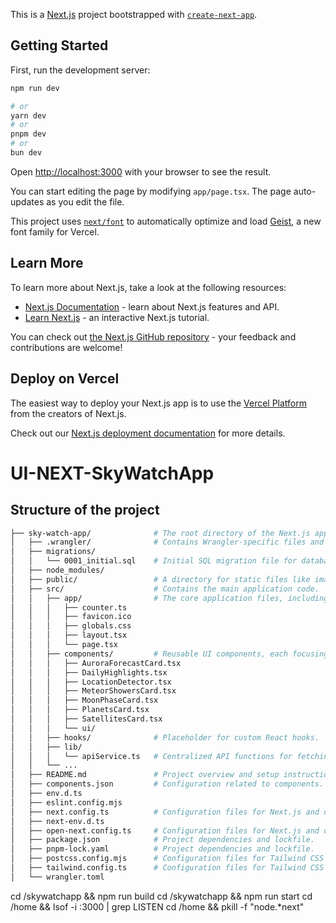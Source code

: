 This is a [Next.js](https://nextjs.org) project bootstrapped with [`create-next-app`](https://nextjs.org/docs/app/api-reference/cli/create-next-app).

## Getting Started

First, run the development server:

```bash
npm run dev

# or
yarn dev
# or
pnpm dev
# or
bun dev
```

Open [http://localhost:3000](http://localhost:3000) with your browser to see the result.

You can start editing the page by modifying `app/page.tsx`. The page auto-updates as you edit the file.

This project uses [`next/font`](https://nextjs.org/docs/app/building-your-application/optimizing/fonts) to automatically optimize and load [Geist](https://vercel.com/font), a new font family for Vercel.

## Learn More

To learn more about Next.js, take a look at the following resources:

- [Next.js Documentation](https://nextjs.org/docs) - learn about Next.js features and API.
- [Learn Next.js](https://nextjs.org/learn) - an interactive Next.js tutorial.

You can check out [the Next.js GitHub repository](https://github.com/vercel/next.js) - your feedback and contributions are welcome!

## Deploy on Vercel

The easiest way to deploy your Next.js app is to use the [Vercel Platform](https://vercel.com/new?utm_medium=default-template&filter=next.js&utm_source=create-next-app&utm_campaign=create-next-app-readme) from the creators of Next.js.

Check out our [Next.js deployment documentation](https://nextjs.org/docs/app/building-your-application/deploying) for more details.
# UI-NEXT-SkyWatchApp


## Structure of the project
```bash
├── sky-watch-app/              # The root directory of the Next.js application.
│   ├── .wrangler/              # Contains Wrangler-specific files and configurations.
│   ├── migrations/
│   │   └── 0001_initial.sql    # Initial SQL migration file for database setup.
│   ├── node_modules/
│   ├── public/                 # A directory for static files like images and icons.
│   ├── src/                    # Contains the main application code.
│   │   ├── app/                # The core application files, including pages and layouts.
│   │   │   ├── counter.ts
│   │   │   ├── favicon.ico
│   │   │   ├── globals.css
│   │   │   ├── layout.tsx
│   │   │   └── page.tsx
│   │   ├── components/         # Reusable UI components, each focusing on specific functionalities like aurora forecasts, moon phases, etc.
│   │   │   ├── AuroraForecastCard.tsx
│   │   │   ├── DailyHighlights.tsx
│   │   │   ├── LocationDetector.tsx
│   │   │   ├── MeteorShowersCard.tsx
│   │   │   ├── MoonPhaseCard.tsx
│   │   │   ├── PlanetsCard.tsx
│   │   │   ├── SatellitesCard.tsx
│   │   │   └── ui/
│   │   ├── hooks/              # Placeholder for custom React hooks.
│   │   ├── lib/
│   │   │   └── apiService.ts   # Centralized API functions for fetching data from various astronomy APIs.
│   │   └── ...
│   ├── README.md               # Project overview and setup instructions.
│   ├── components.json         # Configuration related to components.
│   ├── env.d.ts
│   ├── eslint.config.mjs
│   ├── next.config.ts          # Configuration files for Next.js and deployment settings.
│   ├── next-env.d.ts
│   ├── open-next.config.ts     # Configuration files for Next.js and deployment settings.
│   ├── package.json            # Project dependencies and lockfile.
│   ├── pnpm-lock.yaml          # Project dependencies and lockfile.
│   ├── postcss.config.mjs      # Configuration files for Tailwind CSS and PostCSS.
│   ├── tailwind.config.ts      # Configuration files for Tailwind CSS and PostCSS.
│   └── wrangler.toml
```

cd /skywatchapp && npm run build
cd /skywatchapp && npm run start
cd /home && lsof -i :3000 | grep LISTEN
cd /home && pkill -f "node.*next"
